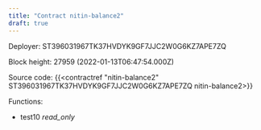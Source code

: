 ```yaml
---
title: "Contract nitin-balance2"
draft: true
---
```

Deployer: ST396031967TK37HVDYK9GF7JJC2W0G6KZ7APE7ZQ


 



Block height: 27959 (2022-01-13T06:47:54.000Z)

Source code: {{<contractref "nitin-balance2" ST396031967TK37HVDYK9GF7JJC2W0G6KZ7APE7ZQ nitin-balance2>}}

Functions:

* test10 _read_only_
